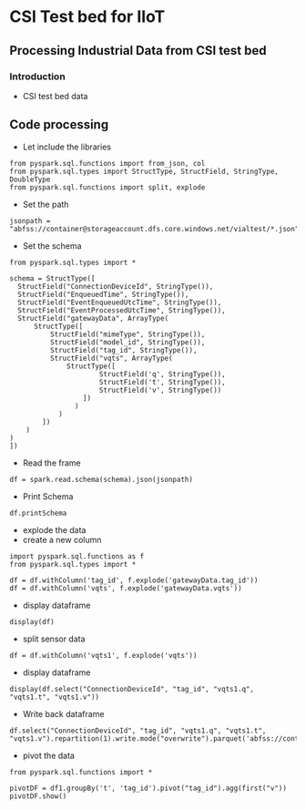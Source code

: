 # CSI Test bed for IIoT

## Processing Industrial Data from CSI test bed

### Introduction

- CSI test bed data

## Code processing

- Let include the libraries

```
from pyspark.sql.functions import from_json, col
from pyspark.sql.types import StructType, StructField, StringType, DoubleType
from pyspark.sql.functions import split, explode
```

- Set the path

```
jsonpath = "abfss://container@storageaccount.dfs.core.windows.net/vialtest/*.json"
```

- Set the schema

```
from pyspark.sql.types import *

schema = StructType([
  StructField("ConnectionDeviceId", StringType()),
  StructField("EnqueuedTime", StringType()),
  StructField("EventEnqueuedUtcTime", StringType()),
  StructField("EventProcessedUtcTime", StringType()),
  StructField("gatewayData", ArrayType(
      StructType([
          StructField("mimeType", StringType()),
          StructField("model_id", StringType()),
          StructField("tag_id", StringType()),
          StructField("vqts", ArrayType(
              StructType([
                      StructField('q', StringType()),
                      StructField('t', StringType()),
                      StructField('v', StringType())
                  ])
                )
            )
        ])
    )
)
])
```

- Read the frame

```
df = spark.read.schema(schema).json(jsonpath)
```

- Print Schema

```
df.printSchema
```

- explode the data
- create a new column

```
import pyspark.sql.functions as f
from pyspark.sql.types import *

df = df.withColumn('tag_id', f.explode('gatewayData.tag_id'))
df = df.withColumn('vqts', f.explode('gatewayData.vqts'))
```

- display dataframe

```
display(df)
```

- split sensor data

```
df = df.withColumn('vqts1', f.explode('vqts'))
```

- display dataframe

```
display(df.select("ConnectionDeviceId", "tag_id", "vqts1.q", "vqts1.t", "vqts1.v"))
```

- Write back dataframe

```
df.select("ConnectionDeviceId", "tag_id", "vqts1.q", "vqts1.t", "vqts1.v").repartition(1).write.mode("overwrite").parquet('abfss://container@storageaccount.dfs.core.windows.net/rawdata/')
```

- pivot the data

```
from pyspark.sql.functions import *

pivotDF = df1.groupBy('t', 'tag_id').pivot("tag_id").agg(first("v"))
pivotDF.show()
```